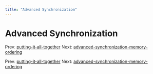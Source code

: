 ```yaml
---
title: "Advanced Synchronization"
---
```


# Advanced Synchronization

Prev: [putting-it-all-together](putting-it-all-together.md)
Next: [advanced-synchronization-memory-ordering](advanced-synchronization-memory-ordering.md)

Prev: [putting-it-all-together](putting-it-all-together.md)
Next: [advanced-synchronization-memory-ordering](advanced-synchronization-memory-ordering.md)
